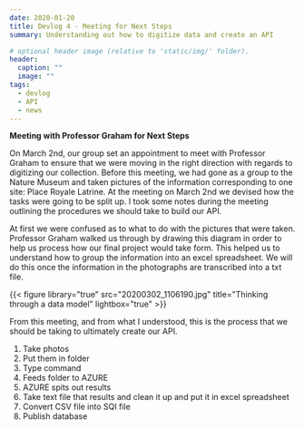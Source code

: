 ```yaml
---
date: 2020-01-20
title: Devlog 4 - Meeting for Next Steps 
summary: Understanding out how to digitize data and create an API

# optional header image (relative to 'static/img/' folder).
header:
  caption: ""
  image: ""
tags:
  - devlog
  - API
  - news
---
```

**Meeting with Professor Graham for Next Steps** 

On March 2nd, our group set an appointment to meet with Professor Graham to ensure that we were moving in the right direction with regards to digitizing our collection. Before this meeting, we had gone as a group to the Nature Museum and taken pictures of the information corresponding to one site: Place Royale Latrine. At the meeting on March 2nd we devised how the tasks were going to be split up. I took some notes during the meeting outlining the procedures we should take to build our API.

At first we were confused as to what to do with the pictures that were taken. Professor Graham walked us through by drawing this diagram in order to help us process how our final project would take form. This helped us to understand how to group the information into an excel spreadsheet. We will do this once the information in the photographs are transcribed into a txt file.  

{{< figure library="true" src="20200302_1106190.jpg" title="Thinking through a data model" lightbox="true" >}}

From this meeting, and from what I understood, this is the process that we should be taking to ultimately create our API.
1. Take photos
2. Put them in folder
3. Type command
4. Feeds folder to AZURE
5. AZURE spits out results
6. Take text file that results and clean it up and put it in excel spreadsheet
7. Convert CSV file into SQI file
8. Publish database 
